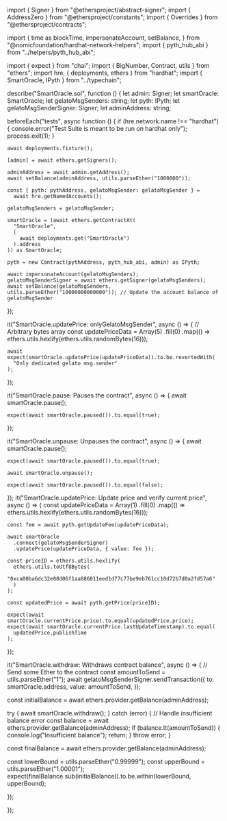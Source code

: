 import { Signer } from "@ethersproject/abstract-signer";
import { AddressZero } from "@ethersproject/constants";
import { Overrides } from "@ethersproject/contracts";

import {
  time as blockTime,
  impersonateAccount,
  setBalance,
} from "@nomicfoundation/hardhat-network-helpers";
import { pyth_hub_abi } from "../helpers/pyth_hub_abi";

import { expect } from "chai";
import { BigNumber, Contract, utils } from "ethers";
import hre, { deployments, ethers } from "hardhat";
import { SmartOracle, IPyth } from "../typechain";

describe("SmartOracle.sol", function () {
  let admin: Signer;
  let smartOracle: SmartOracle;
  let gelatoMsgSenders: string;
  let pyth: IPyth;
  let gelatoMsgSenderSigner: Signer;
  let adminAddress: string;

  beforeEach("tests", async function () {
    if (hre.network.name !== "hardhat") {
      console.error("Test Suite is meant to be run on hardhat only");
      process.exit(1);
    }

    await deployments.fixture();

    [admin] = await ethers.getSigners();

    adminAddress = await admin.getAddress();
    await setBalance(adminAddress, utils.parseEther("1000000"));

    const { pyth: pythAddress, gelatoMsgSender: gelatoMsgSender } =
      await hre.getNamedAccounts();

    gelatoMsgSenders = gelatoMsgSender;

    smartOracle = (await ethers.getContractAt(
      "SmartOracle",
      (
        await deployments.get("SmartOracle")
      ).address
    )) as SmartOracle;

    pyth = new Contract(pythAddress, pyth_hub_abi, admin) as IPyth;

    await impersonateAccount(gelatoMsgSenders);
    gelatoMsgSenderSigner = await ethers.getSigner(gelatoMsgSenders);
    await setBalance(gelatoMsgSenders, utils.parseEther("10000000000000")); // Update the account balance of gelatoMsgSender
  });

  it("SmartOracle.updatePrice: onlyGelatoMsgSender", async () => {
    // Arbitrary bytes array
    const updatePriceData = Array(5)
      .fill(0)
      .map(() => ethers.utils.hexlify(ethers.utils.randomBytes(16)));

    await expect(smartOracle.updatePrice(updatePriceData)).to.be.revertedWith(
      "Only dedicated gelato msg.sender"
    );
  });

  it("SmartOracle.pause: Pauses the contract", async () => {
    await smartOracle.pause();

    expect(await smartOracle.paused()).to.equal(true);
  });

  it("SmartOracle.unpause: Unpauses the contract", async () => {
    await smartOracle.pause();

    expect(await smartOracle.paused()).to.equal(true);

    await smartOracle.unpause();

    expect(await smartOracle.paused()).to.equal(false);
  });
  it("SmartOracle.updatePrice: Update price and verify current price", async () => {
    const updatePriceData = Array(1)
      .fill(0)
      .map(() => ethers.utils.hexlify(ethers.utils.randomBytes(16)));

    const fee = await pyth.getUpdateFee(updatePriceData);

    await smartOracle
      .connect(gelatoMsgSenderSigner)
      .updatePrice(updatePriceData, { value: fee });

    const priceID = ethers.utils.hexlify(
      ethers.utils.toUtf8Bytes(
        "0xca80ba6dc32e08d06f1aa886011eed1d77c77be9eb761cc10d72b7d0a2fd57a6"
      )
    );

    const updatedPrice = await pyth.getPrice(priceID);

    expect(await smartOracle.currentPrice.price).to.equal(updatedPrice.price);
    expect(await smartOracle.currentPrice.lastUpdateTimestamp).to.equal(
      updatedPrice.publishTime
    );
  });




it("SmartOracle.withdraw: Withdraws contract balance", async () => {
  // Send some Ether to the contract
  const amountToSend = utils.parseEther("1");
  await gelatoMsgSenderSigner.sendTransaction({
    to: smartOracle.address,
    value: amountToSend,
  });

  const initialBalance = await ethers.provider.getBalance(adminAddress);

  try {
    await smartOracle.withdraw();
  } catch (error) {
    // Handle insufficient balance error
    const balance = await ethers.provider.getBalance(adminAddress);
    if (balance.lt(amountToSend)) {
      console.log("Insufficient balance");
      return;
    }
    throw error;
  }

  const finalBalance = await ethers.provider.getBalance(adminAddress);

const lowerBound = utils.parseEther("0.99999");
const upperBound = utils.parseEther("1.00001");
expect(finalBalance.sub(initialBalance)).to.be.within(lowerBound, upperBound);

});

});
